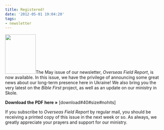 ```yaml
---
title: Registered!
date: '2012-05-01 19:04:20'
tags:
- newsletter
---
```


<img class="alignleft size-full wp-image-1518" title="OFR-May-2012-1" src="https://s3.amazonaws.com/content.ofreport.com/2012/05/OFR-May-2012-1.jpg" alt="" width="100" height="129" />The May issue of our newsletter, *Overseas Field Report*, is now available. In this issue, we have the privilege of announcing some great news about our long-term presence here in Ukraine! We also bring you the very latest on the *Bible First* project, as well as an update on our ministry in Skole.

<strong>Download the PDF here »</strong> [download#40#size#nohits]

If you subscribe to *Overseas Field Report* by regular mail, you should be receiving a printed copy of this issue in the next week or so. As always, we greatly appreciate your prayers and support for our ministry.
